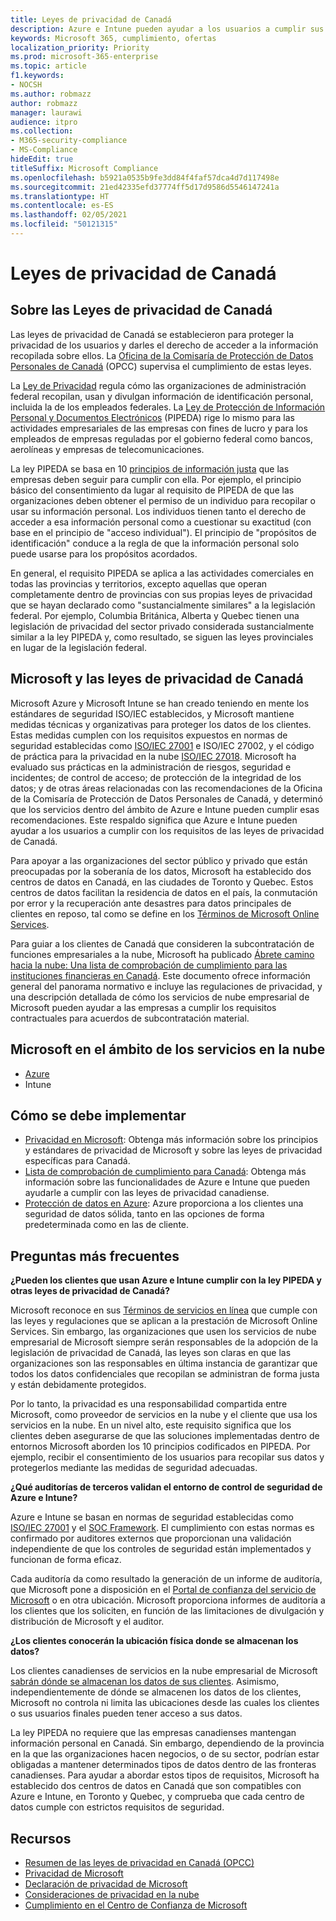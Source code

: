 ```yaml
---
title: Leyes de privacidad de Canadá
description: Azure e Intune pueden ayudar a los usuarios a cumplir sus obligaciones bajo las leyes de privacidad de Canadá.
keywords: Microsoft 365, cumplimiento, ofertas
localization_priority: Priority
ms.prod: microsoft-365-enterprise
ms.topic: article
f1.keywords:
- NOCSH
ms.author: robmazz
author: robmazz
manager: laurawi
audience: itpro
ms.collection:
- M365-security-compliance
- MS-Compliance
hideEdit: true
titleSuffix: Microsoft Compliance
ms.openlocfilehash: b5921a0535b9fe3dd84f4faf57dca4d7d117498e
ms.sourcegitcommit: 21ed42335efd37774ff5d17d9586d5546147241a
ms.translationtype: HT
ms.contentlocale: es-ES
ms.lasthandoff: 02/05/2021
ms.locfileid: "50121315"
---
```

# <a name="canadian-privacy-laws"></a>Leyes de privacidad de Canadá

## <a name="about-canadian-privacy-laws"></a>Sobre las Leyes de privacidad de Canadá

Las leyes de privacidad de Canadá se establecieron para proteger la privacidad de los usuarios y darles el derecho de acceder a la información recopilada sobre ellos. La [Oficina de la Comisaría de Protección de Datos Personales de Canadá](https://www.priv.gc.ca/en/privacy-topics/privacy-laws-in-canada/02_05_d_15/) (OPCC) supervisa el cumplimiento de estas leyes.

La [Ley de Privacidad](https://privacy.microsoft.com/es-ES/#heading-0-0-2-1) regula cómo las organizaciones de administración federal recopilan, usan y divulgan información de identificación personal, incluida la de los empleados federales. La [Ley de Protección de Información Personal y Documentos Electrónicos](https://www.priv.gc.ca/en/privacy-topics/privacy-laws-in-canada/the-personal-information-protection-and-electronic-documents-act-pipeda/) (PIPEDA) rige lo mismo para las actividades empresariales de las empresas con fines de lucro y para los empleados de empresas reguladas por el gobierno federal como bancos, aerolíneas y empresas de telecomunicaciones.

La ley PIPEDA se basa en 10 [principios de información justa](https://www.priv.gc.ca/en/privacy-topics/privacy-laws-in-canada/the-personal-information-protection-and-electronic-documents-act-pipeda/p_principle/) que las empresas deben seguir para cumplir con ella. Por ejemplo, el principio básico del consentimiento da lugar al requisito de PIPEDA de que las organizaciones deben obtener el permiso de un individuo para recopilar o usar su información personal. Los individuos tienen tanto el derecho de acceder a esa información personal como a cuestionar su exactitud (con base en el principio de "acceso individual"). El principio de "propósitos de identificación" conduce a la regla de que la información personal solo puede usarse para los propósitos acordados.

En general, el requisito PIPEDA se aplica a las actividades comerciales en todas las provincias y territorios, excepto aquellas que operan completamente dentro de provincias con sus propias leyes de privacidad que se hayan declarado como "sustancialmente similares" a la legislación federal. Por ejemplo, Columbia Británica, Alberta y Quebec tienen una legislación de privacidad del sector privado considerada sustancialmente similar a la ley PIPEDA y, como resultado, se siguen las leyes provinciales en lugar de la legislación federal.

## <a name="microsoft-and-canadian-privacy-laws"></a>Microsoft y las leyes de privacidad de Canadá

Microsoft Azure y Microsoft Intune se han creado teniendo en mente los estándares de seguridad ISO/IEC establecidos, y Microsoft mantiene medidas técnicas y organizativas para proteger los datos de los clientes. Estas medidas cumplen con los requisitos expuestos en normas de seguridad establecidas como [ISO/IEC 27001](offering-iso-27001.md) e ISO/IEC 27002, y el código de práctica para la privacidad en la nube [ISO/IEC 27018](offering-ISO-27018.md). Microsoft ha evaluado sus prácticas en la administración de riesgos, seguridad e incidentes; de control de acceso; de protección de la integridad de los datos; y de otras áreas relacionadas con las recomendaciones de la Oficina de la Comisaría de Protección de Datos Personales de Canadá, y determinó que los servicios dentro del ámbito de Azure e Intune pueden cumplir esas recomendaciones. Este respaldo significa que Azure e Intune pueden ayudar a los usuarios a cumplir con los requisitos de las leyes de privacidad de Canadá.

Para apoyar a las organizaciones del sector público y privado que están preocupadas por la soberanía de los datos, Microsoft ha establecido dos centros de datos en Canadá, en las ciudades de Toronto y Quebec. Estos centros de datos facilitan la residencia de datos en el país, la conmutación por error y la recuperación ante desastres para datos principales de clientes en reposo, tal como se define en los [Términos de Microsoft Online Services](https://www.microsoftvolumelicensing.com/DocumentSearch.aspx?Mode=3&DocumentTypeId=31).

Para guiar a los clientes de Canadá que consideren la subcontratación de funciones empresariales a la nube, Microsoft ha publicado [Ábrete camino hacia la nube: Una lista de comprobación de cumplimiento para las instituciones financieras en Canadá](https://servicetrust.microsoft.com/Documents/TrustDocuments?command=Download&downloadType=Document&downloadId=626fb641-9dca-45c0-abaf-0a7849c15f81&docTab=6d000410-c9e9-11e7-9a91-892aae8839ad_Compliance_Guides). Este documento ofrece información general del panorama normativo e incluye las regulaciones de privacidad, y una descripción detallada de cómo los servicios de nube empresarial de Microsoft pueden ayudar a las empresas a cumplir los requisitos contractuales para acuerdos de subcontratación material.

## <a name="microsoft-in-scope-cloud-services"></a>Microsoft en el ámbito de los servicios en la nube

- [Azure](https://gallery.technet.microsoft.com/Overview-of-Azure-c1be3942)
- Intune

## <a name="how-to-implement"></a>Cómo se debe implementar

- [Privacidad en Microsoft](https://www.microsoft.com/download/details.aspx?id=55710): Obtenga más información sobre los principios y estándares de privacidad de Microsoft y sobre las leyes de privacidad específicas para Canadá.
- [Lista de comprobación de cumplimiento para Canadá](https://servicetrust.microsoft.com/Documents/TrustDocuments?command=Download&downloadType=Document&downloadId=626fb641-9dca-45c0-abaf-0a7849c15f81&docTab=6d000410-c9e9-11e7-9a91-892aae8839ad_Compliance_Guides): Obtenga más información sobre las funcionalidades de Azure e Intune que pueden ayudarle a cumplir con las leyes de privacidad canadiense.
- [Protección de datos en Azure](/azure/security/fundamentals/protection-customer-data): Azure proporciona a los clientes una seguridad de datos sólida, tanto en las opciones de forma predeterminada como en las de cliente.

## <a name="frequently-asked-questions"></a>Preguntas más frecuentes

**¿Pueden los clientes que usan Azure e Intune cumplir con la ley PIPEDA y otras leyes de privacidad de Canadá?**

Microsoft reconoce en sus [Términos de servicios en línea](https://www.microsoftvolumelicensing.com/DocumentSearch.aspx?Mode=3&DocumentTypeId=31) que cumple con las leyes y regulaciones que se aplican a la prestación de Microsoft Online Services. Sin embargo, las organizaciones que usen los servicios de nube empresarial de Microsoft siempre serán responsables de la adopción de la legislación de privacidad de Canadá, las leyes son claras en que las organizaciones son las responsables en última instancia de garantizar que todos los datos confidenciales que recopilan se administran de forma justa y están debidamente protegidos.  

Por lo tanto, la privacidad es una responsabilidad compartida entre Microsoft, como proveedor de servicios en la nube y el cliente que usa los servicios en la nube. En un nivel alto, este requisito significa que los clientes deben asegurarse de que las soluciones implementadas dentro de entornos Microsoft aborden los 10 principios codificados en PIPEDA. Por ejemplo, recibir el consentimiento de los usuarios para recopilar sus datos y protegerlos mediante las medidas de seguridad adecuadas.

**¿Qué auditorías de terceros validan el entorno de control de seguridad de Azure e Intune?**

Azure e Intune se basan en normas de seguridad establecidas como [ISO/IEC 27001](offering-ISO-27001.md) y el [SOC Framework](https://privacy.microsoft.com/privacystatement). El cumplimiento con estas normas es confirmado por auditores externos que proporcionan una validación independiente de que los controles de seguridad están implementados y funcionan de forma eficaz.  

Cada auditoría da como resultado la generación de un informe de auditoría, que Microsoft pone a disposición en el [Portal de confianza del servicio de Microsoft](https://servicetrust.microsoft.com/) o en otra ubicación. Microsoft proporciona informes de auditoría a los clientes que los soliciten, en función de las limitaciones de divulgación y distribución de Microsoft y el auditor.

**¿Los clientes conocerán la ubicación física donde se almacenan los datos?**

Los clientes canadienses de servicios en la nube empresarial de Microsoft [sabrán dónde se almacenan los datos de sus clientes](https://www.microsoft.com/trust-center/privacy/data-location). Asimismo, independientemente de dónde se almacenen los datos de los clientes, Microsoft no controla ni limita las ubicaciones desde las cuales los clientes o sus usuarios finales pueden tener acceso a sus datos.  

La ley PIPEDA no requiere que las empresas canadienses mantengan información personal en Canadá. Sin embargo, dependiendo de la provincia en la que las organizaciones hacen negocios, o de su sector, podrían estar obligadas a mantener determinados tipos de datos dentro de las fronteras canadienses. Para ayudar a abordar estos tipos de requisitos, Microsoft ha establecido dos centros de datos en Canadá que son compatibles con Azure e Intune, en Toronto y Quebec, y comprueba que cada centro de datos cumple con estrictos requisitos de seguridad.

## <a name="resources"></a>Recursos

- [Resumen de las leyes de privacidad en Canadá (OPCC)](https://gallery.technet.microsoft.com/Overview-of-Azure-c1be3942)
- [Privacidad de Microsoft](https://privacy.microsoft.com)
- [Declaración de privacidad de Microsoft](https://privacy.microsoft.com/privacystatement)
- [Consideraciones de privacidad en la nube](https://download.microsoft.com/download/0/9/D/09DE47F6-F9E5-4C14-B9E8-E8119A130ACC/Privacy_considerations_in_the_cloud.pdf)
- [Cumplimiento en el Centro de Confianza de Microsoft](https://www.microsoft.com/trust-center/compliance/compliance-overview)
